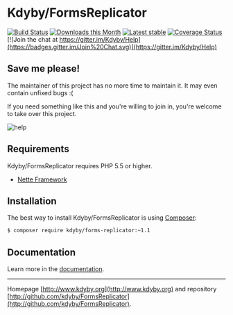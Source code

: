 Kdyby/FormsReplicator
======

[![Build Status](https://travis-ci.org/Kdyby/FormsReplicator.svg?branch=master)](https://travis-ci.org/Kdyby/FormsReplicator)
[![Downloads this Month](https://img.shields.io/packagist/dm/kdyby/forms-replicator.svg)](https://packagist.org/packages/kdyby/forms-replicator)
[![Latest stable](https://img.shields.io/packagist/v/kdyby/forms-replicator.svg)](https://packagist.org/packages/kdyby/forms-replicator)
[![Coverage Status](https://coveralls.io/repos/github/Kdyby/FormsReplicator/badge.svg?branch=master)](https://coveralls.io/github/Kdyby/FormsReplicator?branch=master)
[![Join the chat at https://gitter.im/Kdyby/Help](https://badges.gitter.im/Join%20Chat.svg)](https://gitter.im/Kdyby/Help)


Save me please!
---------------

The maintainer of this project has no more time to maintain it. It may even contain unfixed bugs :(

If you need something like this and you're willing to join in, you're welcome to take over this project.

![help](https://cdn.kdyby.org/keyboard-help.png)


Requirements
------------

Kdyby/FormsReplicator requires PHP 5.5 or higher.

- [Nette Framework](https://github.com/nette/nette)


Installation
------------

The best way to install Kdyby/FormsReplicator is using  [Composer](http://getcomposer.org/):

```sh
$ composer require kdyby/forms-replicator:~1.1
```


Documentation
------------

Learn more in the [documentation](https://github.com/Kdyby/FormsReplicator/blob/master/docs/en/index.md).


-----

Homepage [http://www.kdyby.org](http://www.kdyby.org) and repository [http://github.com/kdyby/FormsReplicator](http://github.com/kdyby/FormsReplicator).
